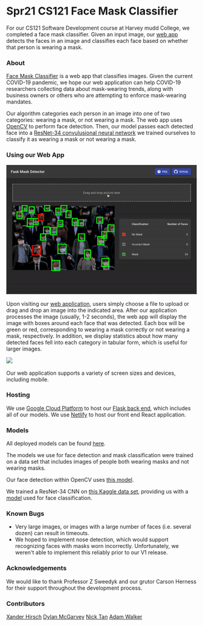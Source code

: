 # Spr21 CS121 Face Mask Classifier
For our CS121 Software Development course at Harvey mudd College, we completed a face mask classifier. Given an input image, our [web app](https://cs121-mask-detection.netlify.app/) detects the faces in an image and classifies each face based on whether that person is wearing a mask.

### About
[Face Mask Classifier](https://cs121-mask-detection.netlify.app/) is a web app that classifies images. Given the current COVID-19 pandemic, we hope our web application can help COVID-19 researchers collecting data about mask-wearing trends, along with business owners or others who are attempting to enforce mask-wearing mandates.

Our algorithm categories each person in an image into one of two categories: wearing a mask, or not wearing a mask. The web app uses [OpenCV](https://opencv.org/) to perform face detection. Then, our model passes each detected face into a [ResNet-34 convulusional neural network](https://www.kaggle.com/pytorch/resnet34) we trained ourselves to classify it as wearing a mask or not wearing a mask.

### Using our Web App
![Demo of our web application.](./v1-demo-1.gif)

Upon visiting our [web application](https://cs121-mask-detection.netlify.app/), users simply choose a file to upload or drag and drop an image into the indicated area. After our application processes the image (usually, 1-2 seconds), the web app will display the image with boxes around each face that was detected. Each box will be green or red, corresponding to wearing a mask correctly or not wearing a mask, respectively. In addition, we display statistics about how many detected faces fell into each category in tabular form, which is useful for larger images.

<img src="./v1-demo-2.gif" width="250px">

Our web application supports a variety of screen sizes and devices, including mobile.


### Hosting
We use [Google Cloud Platform](https://cloud.google.com/) to host our [Flask back end](https://facee-309423.wl.r.appspot.com/), which includes all of our models. We use [Netlify](https://www.netlify.com/) to host our front end React application.

### Models
All deployed models can be found [here](https://github.com/Rubiks-boy/cs121-mask-detection/tree/main/app/static).

The models we use for face detection and mask classification were trained on a data set that includes images of people both wearing masks and not wearing masks.

Our face detection within OpenCV uses [this model](https://github.com/chandrikadeb7/Face-Mask-Detection/tree/master/face_detector).

We trained a ResNet-34 CNN on [this Kaggle data set](https://www.kaggle.com/andrewmvd/face-mask-detection), providing us with a [model](https://github.com/Rubiks-boy/cs121-mask-detection/blob/main/app/static/face_mask_classifier.zip) used for face classification.

### Known Bugs
- Very large images, or images with a large number of faces (i.e. several dozen) can result in timeouts.
- We hoped to implement nose detection, which would support recognizing faces with masks worn incorrectly. Unfortunately, we weren't able to implement this reliably prior to our V1 release.

### Acknowledgements
We would like to thank Professor Z Sweedyk and our grutor Carson Herness for their support throughout the development process.

### Contributors
[Xander Hirsch](https://github.com/amhirsch)
[Dylan McGarvey](https://github.com/McGarvs)
[Nick Tan](https://github.com/ntan9)
[Adam Walker](https://github.com/Rubiks-boy)